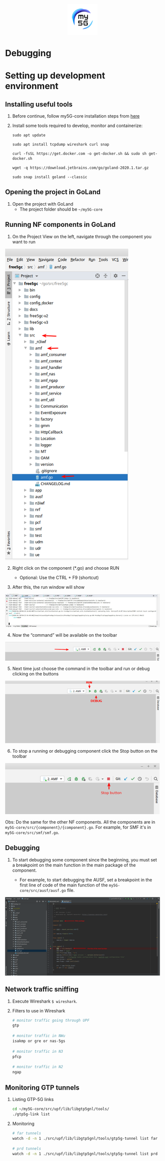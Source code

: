 <div align="center">

<a href="https://github.com/LABORA-INF-UFG/my5Gcore"><img width="20%" src="../figs/my5g-logo.png" alt="free5GC"/></a>

</div> 

# Debugging

# Setting up development environment

## Installing useful tools

1. Before continue, follow my5G-core installation steps from [here](https://github.com/my5G/my5G-core/blob/master/README.markdown)

2. Install some tools required to develop, monitor and containerize:

    ```
    sudo apt update
    ```
    ```
    sudo apt install tcpdump wireshark curl snap
    ```
    ```
    curl -fsSL https://get.docker.com -o get-docker.sh && sudo sh get-docker.sh
    ```
    ```
    wget -q https://download.jetbrains.com/go/goland-2020.1.tar.gz
    ```
    ```
    sudo snap install goland --classic
    ```

## Opening the project in GoLand

1. Open the project with GoLand 
    - The project folder should be `~/my5G-core`

## Running NF components in GoLand

1. On the Project View on the left, navigate through the component you want to run

![Select the Go lang file ".go" in the project](../../media/images/code-debugging/3.png)

2. Right click on the component (*.go) and choose RUN
    - Optional: Use the CTRL + F9 (shortcut)

3. After this, the run window will show

![run](../../media/images/code-debugging/4.jpeg)


4. Now the “command” will be available on the toolbar

![5](../../media/images/code-debugging/5.png)

5. Next time just choose the command in the toolbar and run or debug clicking on the buttons

![6](../../media/images/code-debugging/6.png)

6. To stop a running or debugging component click the Stop button on the toolbar

![7](../../media/images/code-debugging/7.png)

Obs: Do the same for the other NF components. All the components are in `my5G-core/src/{component}/{component}.go`. For example, for SMF it's in `my5G-core/src/smf/smf.go`.

## Debugging

1. To start debugging some component since the beginning, you must set a breakpoint on the main function in the main package of the component.

    - For example, to start debugging the AUSF, set a breakpoint in the first line of code of the main function of the `my5G-core/src/ausf/ausf.go` file.

![8](../../media/images/code-debugging/8.png)


## Network traffic sniffing

1. Execute Wireshark `$ wireshark`.
2. Filters to use in Wireshark

    ```bash
    # monitor traffic going through UPF
    gtp

    # monitor traffic in NWu
    isakmp or gre or nas-5gs

    # monitor traffic in N3
    pfcp

    # monitor traffic in N2
    ngap
    ```


## Monitoring  GTP tunnels

1. Listing GTP-5G links
   ```bash
   cd ~/my5G-core/src/upf/lib/libgtp5gnl/tools/
   ./gtp5g-link list
   ```
2. Monitoring 
   ```bash
   # far tunnels
   watch -d -n 1 ./src/upf/lib/libgtp5gnl/tools/gtp5g-tunnel list far

   # prd tunnels
   watch -d -n 1 ./src/upf/lib/libgtp5gnl/tools/gtp5g-tunnel list prd
   ```